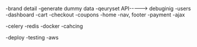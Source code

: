 -brand detail
-generate dummy data
-qeuryset API-----> debuginig
-users
-dashboard
-cart
-checkout
-coupons
-home
-nav, footer
-payment
-ajax

-celery
-redis
-docker
-cahcing

-deploy
-testing
-aws

